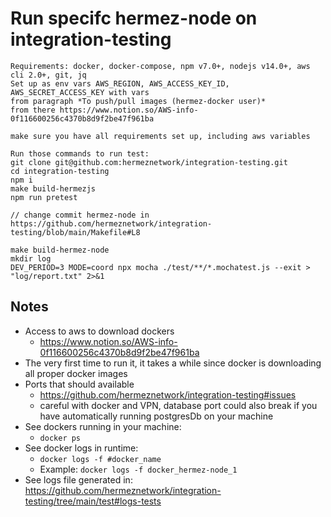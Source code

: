 # Run specifc hermez-node on integration-testing
```
Requirements: docker, docker-compose, npm v7.0+, nodejs v14.0+, aws cli 2.0+, git, jq
Set up as env vars AWS_REGION, AWS_ACCESS_KEY_ID, AWS_SECRET_ACCESS_KEY with vars 
from paragraph *To push/pull images (hermez-docker user)*
from there https://www.notion.so/AWS-info-0f116600256c4370b8d9f2be47f961ba

make sure you have all requirements set up, including aws variables

Run those commands to run test:
git clone git@github.com:hermeznetwork/integration-testing.git
cd integration-testing
npm i
make build-hermezjs
npm run pretest

// change commit hermez-node in https://github.com/hermeznetwork/integration-testing/blob/main/Makefile#L8

make build-hermez-node
mkdir log
DEV_PERIOD=3 MODE=coord npx mocha ./test/**/*.mochatest.js --exit > "log/report.txt" 2>&1
```

## Notes
- Access to aws to download dockers
    - https://www.notion.so/AWS-info-0f116600256c4370b8d9f2be47f961ba
- The very first time to run it, it takes a while since docker is downloading all proper docker images
- Ports that should available
    - https://github.com/hermeznetwork/integration-testing#issues
    - careful with docker and VPN, database port could also break if you have automatically running postgresDb on your machine
- See dockers running in your machine:
    - `docker ps`
- See docker logs in runtime:
    - `docker logs -f #docker_name`
    - Example: `docker logs -f docker_hermez-node_1`
- See logs file generated in: https://github.com/hermeznetwork/integration-testing/tree/main/test#logs-tests 